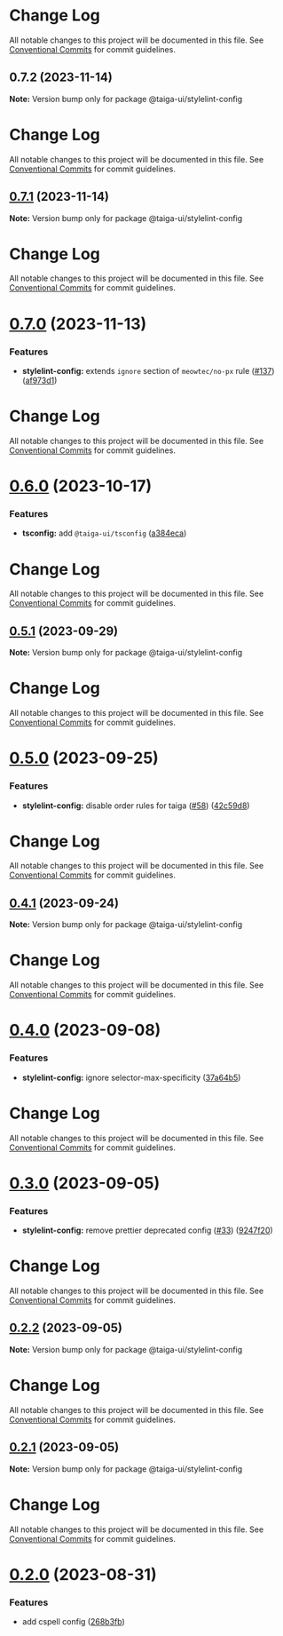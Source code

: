 # Change Log

All notable changes to this project will be documented in this file. See
[Conventional Commits](https://conventionalcommits.org) for commit guidelines.

## 0.7.2 (2023-11-14)

**Note:** Version bump only for package @taiga-ui/stylelint-config

# Change Log

All notable changes to this project will be documented in this file. See
[Conventional Commits](https://conventionalcommits.org) for commit guidelines.

## [0.7.1](https://github.com/taiga-family/linters/compare/@taiga-ui/stylelint-config@0.7.0...@taiga-ui/stylelint-config@0.7.1) (2023-11-14)

**Note:** Version bump only for package @taiga-ui/stylelint-config

# Change Log

All notable changes to this project will be documented in this file. See
[Conventional Commits](https://conventionalcommits.org) for commit guidelines.

# [0.7.0](https://github.com/taiga-family/linters/compare/@taiga-ui/stylelint-config@0.6.0...@taiga-ui/stylelint-config@0.7.0) (2023-11-13)

### Features

- **stylelint-config:** extends `ignore` section of `meowtec/no-px` rule
  ([#137](https://github.com/taiga-family/linters/issues/137))
  ([af973d1](https://github.com/taiga-family/linters/commit/af973d18a8ff19a93f32165c3472f45e134acd64))

# Change Log

All notable changes to this project will be documented in this file. See
[Conventional Commits](https://conventionalcommits.org) for commit guidelines.

# [0.6.0](https://github.com/taiga-family/linters/compare/@taiga-ui/stylelint-config@0.5.1...@taiga-ui/stylelint-config@0.6.0) (2023-10-17)

### Features

- **tsconfig:** add `@taiga-ui/tsconfig`
  ([a384eca](https://github.com/taiga-family/linters/commit/a384ecac1e036a66d5a7e95f9bb6790f34a592d9))

# Change Log

All notable changes to this project will be documented in this file. See
[Conventional Commits](https://conventionalcommits.org) for commit guidelines.

## [0.5.1](https://github.com/taiga-family/taiga-ui/compare/@taiga-ui/stylelint-config@0.5.0...@taiga-ui/stylelint-config@0.5.1) (2023-09-29)

**Note:** Version bump only for package @taiga-ui/stylelint-config

# Change Log

All notable changes to this project will be documented in this file. See
[Conventional Commits](https://conventionalcommits.org) for commit guidelines.

# [0.5.0](https://github.com/taiga-family/taiga-ui/compare/@taiga-ui/stylelint-config@0.4.1...@taiga-ui/stylelint-config@0.5.0) (2023-09-25)

### Features

- **stylelint-config:** disable order rules for taiga ([#58](https://github.com/taiga-family/taiga-ui/issues/58))
  ([42c59d8](https://github.com/taiga-family/taiga-ui/commit/42c59d8aef2cd475e6a636b410be2ece5bd71b72))

# Change Log

All notable changes to this project will be documented in this file. See
[Conventional Commits](https://conventionalcommits.org) for commit guidelines.

## [0.4.1](https://github.com/taiga-family/taiga-ui/compare/@taiga-ui/stylelint-config@0.4.0...@taiga-ui/stylelint-config@0.4.1) (2023-09-24)

**Note:** Version bump only for package @taiga-ui/stylelint-config

# Change Log

All notable changes to this project will be documented in this file. See
[Conventional Commits](https://conventionalcommits.org) for commit guidelines.

# [0.4.0](https://github.com/taiga-family/taiga-ui/compare/@taiga-ui/stylelint-config@0.3.0...@taiga-ui/stylelint-config@0.4.0) (2023-09-08)

### Features

- **stylelint-config:** ignore selector-max-specificity
  ([37a64b5](https://github.com/taiga-family/taiga-ui/commit/37a64b54bd3c562f2d783adde6b00e4f610a10b4))

# Change Log

All notable changes to this project will be documented in this file. See
[Conventional Commits](https://conventionalcommits.org) for commit guidelines.

# [0.3.0](https://github.com/taiga-family/taiga-ui/compare/@taiga-ui/stylelint-config@0.2.2...@taiga-ui/stylelint-config@0.3.0) (2023-09-05)

### Features

- **stylelint-config:** remove prettier deprecated config ([#33](https://github.com/taiga-family/taiga-ui/issues/33))
  ([9247f20](https://github.com/taiga-family/taiga-ui/commit/9247f201f7c1c0b201fab4e42ae26ae148585867))

# Change Log

All notable changes to this project will be documented in this file. See
[Conventional Commits](https://conventionalcommits.org) for commit guidelines.

## [0.2.2](https://github.com/taiga-family/taiga-ui/compare/@taiga-ui/stylelint-config@0.2.1...@taiga-ui/stylelint-config@0.2.2) (2023-09-05)

**Note:** Version bump only for package @taiga-ui/stylelint-config

# Change Log

All notable changes to this project will be documented in this file. See
[Conventional Commits](https://conventionalcommits.org) for commit guidelines.

## [0.2.1](https://github.com/taiga-family/taiga-ui/compare/@taiga-ui/stylelint-config@0.2.0...@taiga-ui/stylelint-config@0.2.1) (2023-09-05)

**Note:** Version bump only for package @taiga-ui/stylelint-config

# Change Log

All notable changes to this project will be documented in this file. See
[Conventional Commits](https://conventionalcommits.org) for commit guidelines.

# [0.2.0](https://github.com/taiga-family/taiga-ui/compare/@taiga-ui/stylelint-config@0.1.3...@taiga-ui/stylelint-config@0.2.0) (2023-08-31)

### Features

- add cspell config
  ([268b3fb](https://github.com/taiga-family/taiga-ui/commit/268b3fbf38a679204c1a3f16bf6f0e62c83e7b82))
